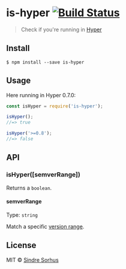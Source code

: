 # is-hyper [![Build Status](https://travis-ci.org/sindresorhus/is-hyper.svg?branch=master)](https://travis-ci.org/sindresorhus/is-hyper)

> Check if you're running in [Hyper](https://hyper.is)


## Install

```
$ npm install --save is-hyper
```


## Usage

Here running in Hyper 0.7.0:

```js
const isHyper = require('is-hyper');

isHyper();
//=> true

isHyper('>=0.8');
//=> false
```


## API

### isHyper([semverRange])

Returns a `boolean`.

#### semverRange

Type: `string`

Match a specific [version range](https://github.com/npm/node-semver#advanced-range-syntax).


## License

MIT © [Sindre Sorhus](https://sindresorhus.com)
